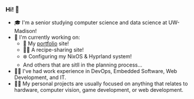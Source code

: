### Hi! 👋

- 🎓 I'm a senior studying computer science and data science at UW-Madison!
- 🔭 I'm currently working on:
  - 🌱 My [portfolio](https://www.christophergottwaldt.com/) site!
  - 👨‍🍳 A recipe-sharing site!
  - ❄️ Configuring my NixOS & Hyprland system!
  - And others that are sitll in the planning process...
- 👷‍♂️ I've had work experience in DevOps, Embedded Software, Web Development, and IT.
- 🐱‍💻 My personal projects are usually focused on anything that relates to hardware, computer vision, game development, or web development.


<!--
**ChristopherGottwaldt/ChristopherGottwaldt** is a ✨ _special_ ✨ repository because its `README.md` (this file) appears on your GitHub profile.

Here are some ideas to get you started:

- 🔭 I’m currently working on ...
- 🌱 I’m currently learning ...
- 👯 I’m looking to collaborate on ...
- 🤔 I’m looking for help with ...
- 💬 Ask me about ...
- 📫 How to reach me: ...
- 😄 Pronouns: ...
- ⚡ Fun fact: ...
-->
